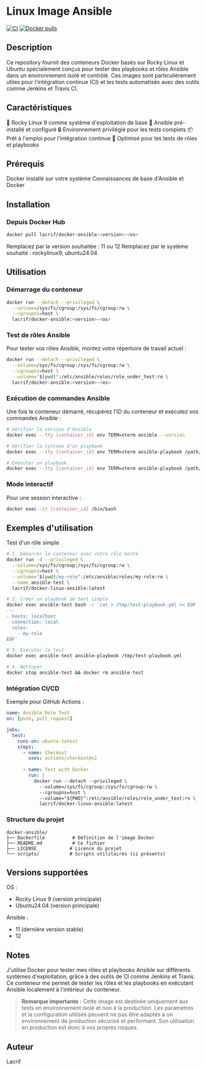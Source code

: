 # Linux Image Ansible

[![CI](https://github.com/lacrif/docker-ansible/actions/workflows/ci.yml/badge.svg)](https://github.com/lacrif/docker-ansible/actions/workflows/ci.yml) 
[![Docker pulls](https://img.shields.io/docker/pulls/lacrif/docker-ansible)](https://hub.docker.com/r/lacrif/docker-ansible/)

## Description

Ce repository fournit des conteneurs Docker basés sur Rocky Linux et Ubuntu spécialement conçus pour tester des playbooks et rôles Ansible dans un environnement isolé et contrôlé. Ces images sont particulièrement utiles pour l'intégration continue (CI) et les tests automatisés avec des outils comme Jenkins et Travis CI.

## Caractéristiques

🐧 Rocky Linux 9 comme système d'exploitation de base
🔧 Ansible pré-installé et configuré
🔒 Environnement privilégié pour les tests complets
📦 Prêt à l'emploi pour l'intégration continue
🚀 Optimisé pour les tests de rôles et playbooks

## Prérequis

Docker installé sur votre système
Connaissances de base d'Ansible et Docker

## Installation

### Depuis Docker Hub

``` bash
docker pull lacrif/docker-ansible:<version>-<os>
```

Remplacez <version> par la version souhaitée : 11 ou 12
Remplacez <os> par le système souhaité : rockylinux9, ubuntu24.04

## Utilisation

### Démarrage du conteneur

```bash
docker run --detach --privileged \
  --volume=/sys/fs/cgroup:/sys/fs/cgroup:rw \
  --cgroupns=host \
  lacrif/docker-ansible:<version>-<os>
```

### Test de rôles Ansible

Pour tester vos rôles Ansible, montez votre répertoire de travail actuel :

```bash
docker run --detach --privileged \
  --volume=/sys/fs/cgroup:/sys/fs/cgroup:rw \
  --cgroupns=host \
  --volume="$(pwd)":/etc/ansible/roles/role_under_test:ro \
  lacrif/docker-ansible:<version>-<os>
```

### Exécution de commandes Ansible

Une fois le conteneur démarré, récupérez l'ID du conteneur et exécutez vos commandes Ansible :

```bash
# Vérifier la version d'Ansible
docker exec --tty [container_id] env TERM=xterm ansible --version

# Vérifier la syntaxe d'un playbook
docker exec --tty [container_id] env TERM=xterm ansible-playbook /path/to/ansible/playbook.yml --syntax-check

# Exécuter un playbook
docker exec --tty [container_id] env TERM=xterm ansible-playbook /path/to/ansible/playbook.yml
```

### Mode interactif
Pour une session interactive :

```bash
docker exec -it [container_id] /bin/bash
```

## Exemples d'utilisation

Test d'un rôle simple

```bash
# 1. Démarrer le conteneur avec votre rôle monté
docker run -d --privileged \
  --volume=/sys/fs/cgroup:/sys/fs/cgroup:rw \
  --cgroupns=host \
  --volume="$(pwd)/my-role":/etc/ansible/roles/my-role:ro \
  --name ansible-test \
  lacrif/docker-linux-ansible:latest

# 2. Créer un playbook de test simple
docker exec ansible-test bash -c 'cat > /tmp/test-playbook.yml << EOF
---
- hosts: localhost
  connection: local
  roles:
    - my-role
EOF'

# 3. Exécuter le test
docker exec ansible-test ansible-playbook /tmp/test-playbook.yml

# 4. Nettoyer
docker stop ansible-test && docker rm ansible-test
```

### Intégration CI/CD

Exemple pour GitHub Actions :

```yaml
name: Ansible Role Test
on: [push, pull_request]

jobs:
  test:
    runs-on: ubuntu-latest
    steps:
      - name: Checkout
        uses: actions/checkout@v2
      
      - name: Test with Docker
        run: |
          docker run --detach --privileged \
            --volume=/sys/fs/cgroup:/sys/fs/cgroup:rw \
            --cgroupns=host \
            --volume="${PWD}":/etc/ansible/roles/role_under_test:ro \
            lacrif/docker-linux-ansible:latest
```

### Structure du projet

```
docker-ansible/
├── Dockerfile          # Définition de l'image Docker
├── README.md           # Ce fichier
├── LICENSE            # Licence du projet
└── scripts/           # Scripts utilitaires (si présents)
```

## Versions supportées

OS :
- Rocky Linux 9 (version principale)
- Ubuntu24.04 (version principale)

Ansible :
- 11  (dernière version stable)
- 12

## Notes

J'utilise Docker pour tester mes rôles et playbooks Ansible sur différents systèmes d'exploitation, grâce à des outils de CI comme Jenkins et Travis. Ce conteneur me permet de tester les rôles et les playbooks en exécutant Ansible localement à l'intérieur du conteneur.

> **Remarque importante :** Cette image est destinée uniquement aux tests en environnement isolé et non à la production. Les paramètres et la configuration utilisés peuvent ne pas être adaptés à un environnement de production sécurisé et performant. Son utilisation en production est donc à vos propres risques.

## Auteur

Lacrif
